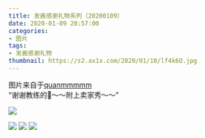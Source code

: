 ```yaml
---
title: 发酱感谢礼物系列（20200109）
date: 2020-01-09 20:57:00
categories:
- 图片
tags:
- 发酱感谢礼物
thumbnail: https://s2.ax1x.com/2020/01/10/lf4k6O.jpg
---
```


图片来自于<a href="https://weibo.com/p/1005051720171447" target="_blank">quanmmmmm</a><br/> “谢谢教练的🧣～～附上卖家秀～～”

![](https://s2.ax1x.com/2020/01/10/lf4k6O.jpg)

<!--more-->

![](https://s2.ax1x.com/2020/01/10/lf4AXD.jpg)
![](https://s2.ax1x.com/2020/01/10/lf4F1K.jpg)
![](https://s2.ax1x.com/2020/01/10/lf4ip6.jpg)
